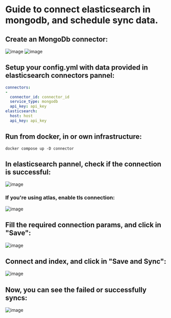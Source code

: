 # Guide to connect elasticsearch in mongodb, and schedule sync data.

## Create an  MongoDb connector:
![image](https://github.com/user-attachments/assets/05915bfe-870c-400c-b826-f3175ddac57f)
![image](https://github.com/user-attachments/assets/306cf28c-4911-448c-92c8-aa2ca3c0768b)



## Setup your config.yml with data provided in elasticsearch connectors pannel:
```yml
connectors:
-
  connector_id: connector_id
  service_type: mongodb
  api_key: api_key
elasticsearch:
  host: host
  api_key: api_key
```

## Run from docker, in or own infrastructure:

```
docker compose up -D connector
```

## In elasticsearch pannel, check if the connection is successful:
![image](https://github.com/user-attachments/assets/7edec2ed-2c6b-428a-9450-07c89abf1ea3)

### If you're using atlas, enable tls connection:
![image](https://github.com/user-attachments/assets/488b5b87-7e06-4dac-878b-5fcc61574215)

## Fill the required connection params, and click in "Save":
![image](https://github.com/user-attachments/assets/75cec3bb-a480-4a38-8247-1bc0cc1ced91)

## Connect and index, and click in "Save and Sync":
![image](https://github.com/user-attachments/assets/e271cbcc-b4a3-42bd-9e85-d64519494226)

## Now, you can see the failed or successfully syncs:
![image](https://github.com/user-attachments/assets/01abb658-2d7c-47ad-bf25-23ce7baf59bd)



